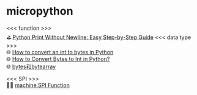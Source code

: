 # micropython
<<<   function   >>><br />
️⛳️ [Python Print Without Newline: Easy Step-by-Step Guide](https://blog.enterprisedna.co/python-print-without-newline-easy-step-by-step-guide/)
<<<   data type >>><br />
🌐 [How to convert an int to bytes in Python](https://www.adamsmith.haus/python/answers/how-to-convert-an-int-to-bytes-in-python)<br />
🌐 [How to Convert Bytes to Int in Python?](https://www.tutorialspoint.com/how-to-convert-bytes-to-int-in-python)<br />
🌐 [bytes和bytearray](https://blog.csdn.net/LittleHuang950620/article/details/81585294)<br />

<<<   SPI   >>><br />
👷‍♂️ [machine.SPI Function](https://www.waveshare.com/wiki/%E3%80%90MicroPython%E3%80%91machine.SPI_Function)
